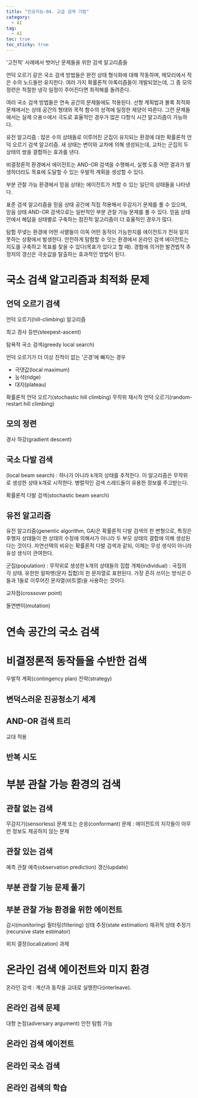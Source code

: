 ```yaml
---
title: "인공지능-04. 고급 검색 기법"
category:
  - AI
tag:
  - AI
toc: true
toc_sticky: true
---
```


'고전적' 사례에서 벗어난 문제들을 위한 검색 알고리즘들

언덕 오르기 같은 국소 검색 방법들은 완전 상태 형식화에 대해 작동하며, 메모리에서 적은 수의 노드들만 유지한다. 여러 가지 확률론적 아록리즘들이 개발되었는데, 그 중 모의 정련은 적절한 냉각 일정이 주어진다면 최적해를 돌려준다.

여러 국소 검색 방법들은 연속 공간의 문제들에도 적용된다. 선형 계획법과 볼록 최적화 문제에서는 상태 공간의 형태와 목적 함수의 성격에 일정한 제양이 따른다. 그런 문제들에서는 실제 으용ㅇ에서 극도로 효율적인 경우가 많은 다항식 시간 알고리즘이 가능하다.

유전 알고리즘 : 많은 수의 상태들로 이루어진 군집이 유지되는 환경에 대한 확률론적 언덕 오르기 검색 알고리즘. 새 상태는 변이와 교차에 의해 생성되는데, 교차는 군집의 두 상태의 쌍을 결합하는 효과를 낸다.

비결정론적 환경에서 에이전트는 AND-OR 검색을 수행해서, 실행 도중 어떤 결과가 발생하더라도 목표에 도달할 수 있는 우발적 계획을 생성할 수 있다.

부분 관찰 가능 환경에서 믿음 상태는 에이전트가 처할 수 있는 일단의 상태들을 나타낸다.

표준 검색 알고리즘을 믿음 상태 공간에 직접 적용해서 무감지기 문제를 풀 수 있으며, 믿음 상태 AND-OR 검색으로는 일반적인 부분 관찰 가능 문제를 풀 수 있다. 믿음 상태 안에서 해답을 상태별로 구축하는 점진적 알고리즘이 더 효율적인 경우가 많다.

탐험 무넺는 환경에 어떤 사앹들이 이쏙 어떤 동작이 가능한지를 에이전트가 전혀 알지 못하는 상황에서 발생한다. 안전하게 탐험할 수 잇는 환경에서 온라인 검색 에이전트는 지도를 구축하고 목표를 찾을 수 있다(목표가 있다고 할 때). 경험에 의거한 발견법적 추정치의 갱신은 극솟값을 탈출하는 효과적인 방법이 된다.

# 국소 검색 알고리즘과 최적화 문제

## 언덕 오르기 검색

언덕 오르기(hill-climbing) 알고리즘

최고 경사 등반(steepest-ascent)

탐욕적 국소 검색(greedy local search)

언덕 오르기가 더 이상 진척이 없는 '곤경'에 빠지는 경우

- 극댓값(local maximum)
- 능석(ridge)
- 대지(plateau)

확률론적 언덕 오르기(stochastic hill climbing)
무작위 재시작 언덕 오르기(random-restart hill climbing)

## 모의 정련

경사 하강(gradient descent)

## 국소 다발 검색

(local beam search) :  하나가 아니라 k개의 상태를 추적한다. 이 알고리즘은 무작위로 생성한 상태 k개로 시작한다. 병렬적인 검색 스레드들이 유용한 정보를 주고받는다.

확률론적 다발 검색(stochastic beam search)

## 유전 알고리즘

유전 알고리즘(genentic algorithm, GA)은 확률론적 다발 검색의 한 변형으로, 특징은 후행자 상태들이 한 상태의 수정에 의해서가 아니라 두 부모 상태의 결합에 의해 생성된다는 것이다. 자연선택의 비유는 확률론적 다발 검색과 같되, 이제는 무성 생식이 아니라 유성 생식이 관여한다.

군집(population) : 무작위로 생성한 k개의 상태들의 집합
개체(individual) : 국집의 각 상태. 유한한 알파벳(문자 집합)의 한 문자열로 표현된다. 가장 흔히 쓰이는 방식은 0들과 1들로 이루어진 문자열(비트열)을 사용하는 것이다.

교차점(crossover point)

돌연변이(mutation)

# 연속 공간의 국소 검색

# 비결정론적 동작들을 수반한 검색

우발적 계획(contingency plan)
전략(strategy)

## 변덕스러운 진공청소기 세계

## AND-OR 검색 트리

교대 적용

## 반복 시도

# 부분 관찰 가능 환경의 검색

## 관찰 없는 검색

무감지기(sensorless) 문제 또는 순응(conformant) 문제 : 에이전트의 지각들이 아무런 정보도 제공하지 않는 문제

## 관찰 있는 검색

예측
관찰 예측(observation prediction)
갱신(update)

## 부분 관찰 기능 문제 풀기

## 부분 관찰 가능 환경을 위한 에이전트

감시(monitoring)
필터링(filtering)
상태 추정(state estimation)
재귀적 상태 추정기(recursive state estimator)


위치 결정(localization) 과제

# 온라인 검색 에이전트와 미지 환경

온라인 검색 : 계산과 동작을 교대로 실행한다(interleave).

## 온라인 검색 문제

대항 논점(adversary argument)
안전 탐험 가능

## 온라인 검색 에이전트

## 온라인 국소 검색

## 온라인 검색의 학습














